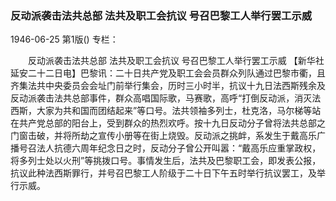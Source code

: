 ### 反动派袭击法共总部  法共及职工会抗议  号召巴黎工人举行罢工示威

1946-06-25
第1版()
专栏：

　　反动派袭击法共总部
    法共及职工会抗议
    号召巴黎工人举行罢工示威
    【新华社延安二十二日电】巴黎讯：二十日共产党及职工会会员群众列队通过巴黎市衢，且齐集法共中央委员会会址门前举行集会，历时三小时半，抗议十九日法西斯残余及反动派袭击法共总部事件，群众高唱国际歌，马赛歌，高呼“打倒反动派，消灭法西斯，大家为共和国而团结起来”等口号。法共领袖多列士，杜克洛，马尔梯等站在共产党总部的阳台上，受到群众的热烈欢呼。按十九日反动分子曾将法共总部之门窗击破，并将所劫之宣传小册等在街上烧毁。反动派之挑衅，系发生于戴高乐广播号召法人抗德六周年纪念日之时，反动分子曾公开叫嚣：“戴高乐应重掌政权，将多列士处以火刑”等挑拨口号。事情发生后，法共及巴黎职工会，即发表公报，抗议此种法西斯罪行，并号召巴黎工人阶级于二十日下午五时举行抗议罢工，及举行示威。

